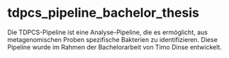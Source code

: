 # tdpcs_pipeline_bachelor_thesis
Die TDPCS-Pipeline ist eine Analyse-Pipeline, die es ermöglicht, aus metagenomischen Proben spezifische Bakterien zu identifizieren. Diese Pipeline wurde im Rahmen der Bachelorarbeit von Timo Dinse entwickelt.
